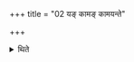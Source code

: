 +++
title = "02 यङ् कामङ् कामयन्ते"

+++

<details><summary>थिते</summary>

यं कामं कामयन्ते तमभ्यश्नुवते २
</details>
